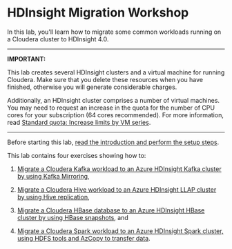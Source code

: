 # HDInsight Migration Workshop

In this lab, you'll learn how to migrate some common workloads running on a Cloudera cluster to HDInsight 4.0.

---

**IMPORTANT:**

This lab creates several HDInsight clusters and a virtual machine for running Cloudera. Make sure that you delete these resources when you have finished, otherwise you will generate considerable charges.

Additionally, an HDInsight cluster comprises a number of virtual machines. You may need to request an increase in the quota for the number of CPU cores for your subscription (64 cores recommended). For more information, read [Standard quota: Increase limits by VM series](https://docs.microsoft.com/azure/azure-portal/supportability/per-vm-quota-requests).

---

Before starting this lab, [read the introduction and perform the setup steps](Cloudera%20Migration/Instructions/Introduction.md).

This lab contains four exercises showing how to:

1. [Migrate a Cloudera Kafka workload to an Azure HDInsight Kafka cluster by using Kafka Mirroring](Cloudera%20Migration/Instructions/1-KafkaMigration.md),

1. [Migrate a Cloudera Hive workload to an Azure HDInsight LLAP cluster by using Hive replication](Cloudera%20Migration/Instructions/2-HiveMigration.md),

1. [Migrate a Cloudera HBase database to an Azure HDInsight HBase cluster by using HBase snapshots](Cloudera%20Migration/Instructions/3-HBaseMigration.md), and

1. [Migrate a Cloudera Spark workload to an Azure HDInsight Spark cluster, using HDFS tools and AzCopy to transfer data](Cloudera%20Migration/Instructions/4-SparkMigration.md). 
